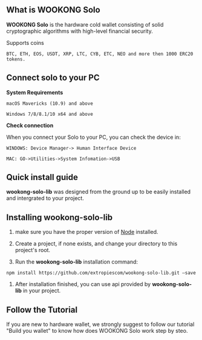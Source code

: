 ## What is WOOKONG Solo
**WOOKONG Solo** is the hardware cold wallet consisting of solid cryptographic algorithms with high-level financial security. 

Supports coins
```
BTC, ETH, EOS, USDT, XRP, LTC, CYB, ETC, NEO and more then 1000 ERC20 tokens.
```
## Connect solo to your PC

**System Requirements**
```
macOS Mavericks (10.9) and above

Windows 7/8/8.1/10 x64 and above
```
**Check connection**

When you connect your Solo to your PC, you can check the device in:
```
WINDOWS: Device Manager-> Human Interface Device

MAC: GO->Utilities->System Infomation->USB
```
## Quick install guide

**wookong-solo-lib** was designed from the ground up to be easily installed and intergrated to your project.

## Installing **wookong-solo-lib**
1. make sure you have the proper version of [Node](https://nodejs.org/en/download/) installed.


2. Create a project, if none exists, and change your directory to this project's root.


3. Run the **wookong-solo-lib** installation command:
   
`npm install https://github.com/extropiescom/wookong-solo-lib.git –save`

1. After installation finished, you can use api provided by **wookong-solo-lib** in your project.

## Follow the Tutorial
If you are new to hardware wallet, we strongly suggest to follow our tutorial "Build you wallet" to know how does WOOKONG Solo work step by steo. 
